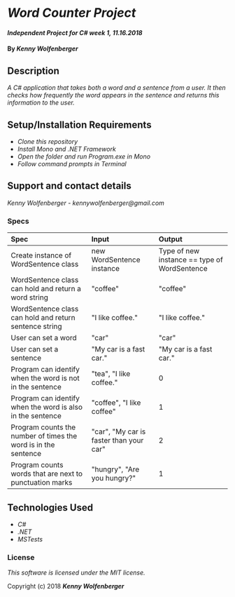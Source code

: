 # _Word Counter Project_

#### _Independent Project for C# week 1, 11.16.2018_

#### By _**Kenny Wolfenberger**_

## Description

_A C# application that takes both a word and a sentence from a user. It then checks how frequently the word appears in the sentence and returns this information to the user._

## Setup/Installation Requirements

* _Clone this repository_
* _Install Mono and .NET Framework_
* _Open the folder and run Program.exe in Mono_
* _Follow command prompts in Terminal_

## Support and contact details

_Kenny Wolfenberger - kennywolfenberger@gmail.com_

### Specs
| Spec | Input | Output |
| :-------------     | :------------- | :------------- |
| Create instance of WordSentence class |new WordSentence instance | Type of new instance == type of WordSentence  |
| WordSentence class can hold and return a word string | "coffee" |  "coffee" |
| WordSentence class can hold and return sentence string | "I like coffee." |  "I like coffee." |
| User can set a word | "car" | "car" |
| User can set a sentence | "My car is a fast car." | "My car is a fast car." |
| Program can identify when the word is not in the sentence | "tea", "I like coffee." | 0  |
| Program can identify when the word is also in the sentence | "coffee", "I like coffee" | 1  |
| Program counts the number of times the word is in the sentence | "car", "My car is faster than your car" | 2  |
| Program counts words that are next to punctuation marks | "hungry", "Are you hungry?" | 1  |

## Technologies Used

* _C#_
* _.NET_
* _MSTests_

### License

*This software is licensed under the MIT license.*

Copyright (c) 2018 **_Kenny Wolfenberger_**


